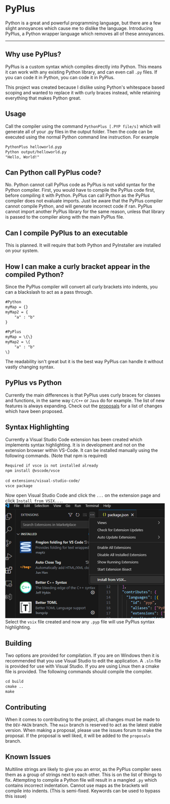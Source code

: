 # PyPlus
Python is a great and powerful programming language, but there are a few slight annoyances which cause me to dislike the language.
Introducing PyPlus, a Python wrapper language which removes all of these annoyances.
***
## Why use PyPlus?
PyPlus is a custom syntax which compiles directly into Python. This means it can work with any existing Python library, and can even call `.py` files. If you can code it in Python, you can code it in PyPlus.

This project was created because I dislike using Python's whitespace based scoping and wanted to replace it with curly braces instead, while retaining everything that makes Python great.

## Usage
Call the compiler using the command `PythonPlus [.PYP file/s]` which will generate all of your .py files in the output folder. Then the code can be executed using the normal Python command line instruction.
For example
```
PythonPlus helloworld.pyp
Python output/helloworld.py
"Hello, World!"
```

## Can Python call PyPlus code?
No. Python cannot call PyPlus code as PyPlus is not valid syntax for the Python compiler. First, you would have to compile the PyPlus code first, before compiling it with Python.
PyPlus can call Python as the PyPlus compiler does not evaluate imports. Just be aware that the PyPlus compiler cannot compile Python, and will generate incorrect code if ran. PyPlus cannot import another PyPlus library for the same reason, unless that library is passed to the compiler along with the main PyPlus file.

## Can I compile PyPlus to an executable
This is planned. It will require that both Python and PyInstaller are installed on your system.

## How I can make a curly bracket appear in the compiled Python?
Since the PyPlus compiler will convert all curly brackets into indents, you can a blackslash to act as a pass through.
```
#Python
myMap = {}
myMap2 = {
    "a" : "b"
}
```
```
#PyPlus
myMap = \{\}
myMap2 = \{
    "a" : "b"
\}
```
The readability isn't great but it is the best way PyPlus can handle it without vastly changing syntax.

## PyPlus vs Python
Currently the main differences is that PyPlus uses curly braces for classes and functions, in the same way `C/C++` or `Java` do for example.
The list of new features is always expanding. Check out the [proposals](https://github.com/SYXZyt/PyPlusC/tree/main/Proposals) for a list of changes which have been proposed.

## Syntax Highlighting
Currently a Visual Studio Code extension has been created which implements syntax highlighting. It is in development and not on the extension browser within VS-Code. It can be installed manually using the following commands. (Note that npm is required)
```
Required if vsce is not installed already
npm install @vscode/vsce

cd extensions/visual-studio-code/
vsce package
```

Now open Visual Studio Code and click the `...` on the extension page and click `Install from VSIX...`.
![Install from VSIX...](https://github.com/SYXZyt/PyPlusC/blob/main/docs/images/extensions/vs-code/install_vsix.png?raw=true "Image showing the Install from VSIX option")
Select the `vsix` file created and now any `.pyp` file will use PyPlus syntax highlighting.

## Building
Two options are provided for compilation. If you are on Windows then it is recommended that you use Visual Studio to edit the application. A `.sln` file is provided for use with Visual Studio.
If you are using Linux then a cmake file is provided. The following commands should compile the compiler.
```
cd build
cmake ..
make
```

## Contributing
When it comes to contributing to the project, all changes must be made to the `DEV-MAIN` branch. The `main` branch is reserved to act as the latest stable version. When making a proposal, please use the issues forum to make the proposal. If the proposal is well liked, it will be added to the `proposals` branch.

## Known Issues
Multiline strings are likely to give you an error, as the PyPlus compiler sees them as a group of strings next to each other. This is on the list of things to fix.
Attempting to compile a Python file will result in a mangled `.py` which contains incorrect indentation.
Cannot use maps as the brackets will compile into indents. (This is semi-fixed. Keywords can be used to bypass this issue)
